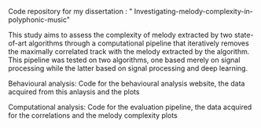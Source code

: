
Code repository for my dissertation : " Investigating-melody-complexity-in-polyphonic-music" 


This study aims to assess the complexity of melody extracted by two state-of-art algorithms through a computational pipeline that iteratively removes 
the maximally correlated track with the melody extracted by the algorithm. This pipeline was tested on two algorithms, 
one based merely on signal processing while the latter based on signal processing and deep learning.


Behavioural analysis: Code for the behavioural analysis website, the data acquired from this anlaysis and the plots

Computational analysis: Code for the evaluation pipeline, the data acquired for the correlations and the melody complexity plots
